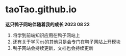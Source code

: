 # taoTao.github.io
**这只鸭子网站伴随着我的成长 2023 08 22**

 1. 将学到前端知识应用在鸭子网站上
 2. 还有关于学习cs的其他只是会专门在鸭子网站上开模块
 3. 鸭子网站会持续更新，文档也会持续更新